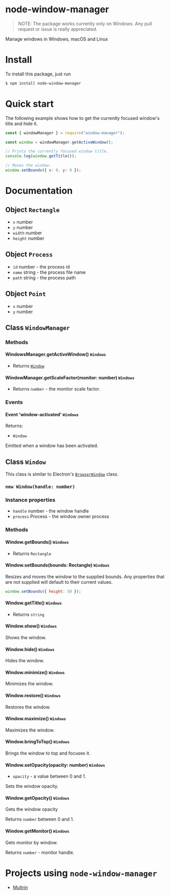 # node-window-manager

> NOTE: The package works currently only on Windows. Any pull request or issue is really appreciated.

Manage windows in Windows, macOS and Linux

# Install

To install this package, just run

```bash
$ npm install node-window-manager
```

# Quick start

The following example shows how to get the currently focused window's title and hide it.

```javascript
const { windowManager } = require("window-manager");

const window = windowManager.getActiveWindow();

// Prints the currently focused window title.
console.log(window.getTitle());

// Moves the window.
window.setBounds({ x: 0, y: 0 });
```

# Documentation

## Object `Rectangle`

- `x` number
- `y` number
- `width` number
- `height` number

## Object `Process`

- `id` number - the process id
- `name` string - the process file name
- `path` string - the process path

## Object `Point`

- `x` number
- `y` number

## Class `WindowManager`

### Methods

#### WindowsManager.getActiveWindow() `Windows`

- Returns [`Window`](#class-window)

#### WindowManager.getScaleFactor(monitor: number) `Windows`

- Returns `number` - the monitor scale factor.

### Events

#### Event 'window-activated' `Windows`

Returns:

- `Window`

Emitted when a window has been activated.

## Class `Window`

This class is similar to Electron's [`BrowserWindow`](https://electronjs.org/docs/api/browser-window) class.

### `new Window(handle: number)`

### Instance properties

- `handle` number - the window handle
- `process` Process - the window owner process

### Methods

#### Window.getBounds() `Windows`

- Returns `Rectangle`

#### Window.setBounds(bounds: Rectangle) `Windows`

Resizes and moves the window to the supplied bounds. Any properties that are not supplied will default to their current values.

```javascript
window.setBounds({ height: 50 });
```

#### Window.getTitle() `Windows`

- Returns `string`

#### Window.show() `Windows`

Shows the window.

#### Window.hide() `Windows`

Hides the window.

#### Window.minimize() `Windows`

Minimizes the window.

#### Window.restore() `Windows`

Restores the window.

#### Window.maximize() `Windows`

Maximizes the window.

#### Window.bringToTop() `Windows`

Brings the window to top and focuses it.

#### Window.setOpacity(opacity: number) `Windows`

- `opacity` - a value between 0 and 1.

Sets the window opacity.

#### Window.getOpacity() `Windows`

Gets the window opacity

Returns `number` between 0 and 1.

#### Window.getMonitor() `Windows`

Gets monitor by window.

Returns `number` - monitor handle.

# Projects using `node-window-manager`

- [Multrin](https://github.com/sentialx/multrin)
